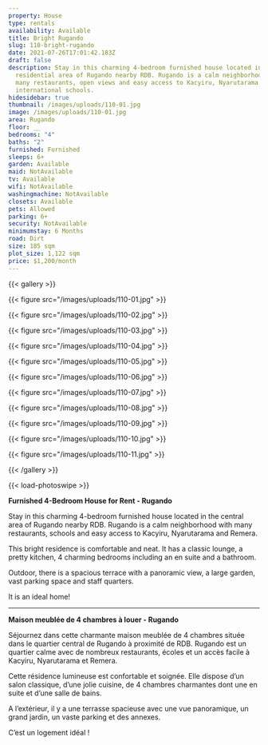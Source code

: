```yaml
---
property: House
type: rentals
availability: Available
title: Bright Rugando
slug: 110-bright-rugando
date: 2021-07-26T17:01:42.183Z
draft: false
description: Stay in this charming 4-bedroom furnished house located in the
  residential area of Rugando nearby RDB. Rugando is a calm neighborhood with
  many restaurants, open views and easy access to Kacyiru, Nyarutarama and
  international schools.
hidesidebar: true
thumbnail: /images/uploads/110-01.jpg
image: /images/uploads/110-01.jpg
area: Rugando
floor: __
bedrooms: "4"
baths: "2"
furnished: Furnished
sleeps: 6+
garden: Available
maid: NotAvailable
tv: Available
wifi: NotAvailable
washingmachine: NotAvailable
closets: Available
pets: Allowed
parking: 6+
security: NotAvailable
minimumstay: 6 Months
road: Dirt
size: 185 sqm
plot_size: 1,122 sqm
price: $1,200/month
---
```

{{< gallery >}}

{{< figure src="/images/uploads/110-01.jpg" >}}

{{< figure src="/images/uploads/110-02.jpg" >}}

{{< figure src="/images/uploads/110-03.jpg" >}}

{{< figure src="/images/uploads/110-04.jpg" >}}

{{< figure src="/images/uploads/110-05.jpg" >}}

{{< figure src="/images/uploads/110-06.jpg" >}}

{{< figure src="/images/uploads/110-07.jpg" >}}

{{< figure src="/images/uploads/110-08.jpg" >}}

{{< figure src="/images/uploads/110-09.jpg" >}}

{{< figure src="/images/uploads/110-10.jpg" >}}

{{< figure src="/images/uploads/110-11.jpg" >}}

{{< /gallery >}}

{{< load-photoswipe >}}

**Furnished 4-Bedroom House for Rent - Rugando**

Stay in this charming 4-bedroom furnished house located in the central area of Rugando nearby RDB. Rugando is a calm neighborhood with many restaurants, schools and easy access to Kacyiru, Nyarutarama and Remera.

This bright residence is comfortable and neat. It has a classic lounge, a pretty kitchen, 4 charming bedrooms including an en suite and a bathroom.

Outdoor, there is a spacious terrace with a panoramic view, a large garden, vast parking space and staff quarters. 

It is an ideal home! 

- - -

**Maison meublée de 4 chambres à louer - Rugando**

Séjournez dans cette charmante maison meublée de 4 chambres située dans le quartier central de Rugando à proximité de RDB. Rugando est un quartier calme avec de nombreux restaurants, écoles et un accès facile à Kacyiru, Nyarutarama et Remera.

Cette résidence lumineuse est confortable et soignée. Elle dispose d’un salon classique, d’une jolie cuisine, de 4 chambres charmantes dont une en suite et d’une salle de bains.

A l’extérieur, il y a une terrasse spacieuse avec une vue panoramique, un grand jardin, un vaste parking et des annexes.

C’est un logement idéal !